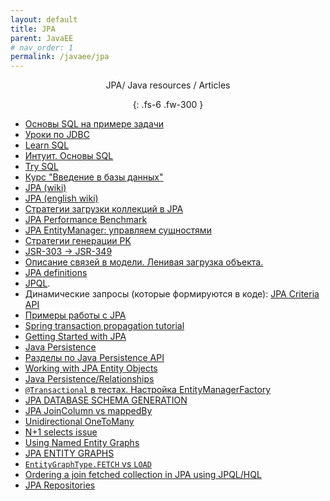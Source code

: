 ```yaml
---
layout: default
title: JPA
parent: JavaEE
# nav_order: 1
permalink: /javaee/jpa
---
```

<div align="center" markdown="1">
JPA/ Java resources / Articles

{: .fs-6 .fw-300 }
</div>

- <a href="https://habrahabr.ru/post/123636/">Основы SQL на примере задачи</a>
-  <a href="https://www.youtube.com/playlist?list=PLIU76b8Cjem5qdMQLXiIwGLTLyUHkTqi2">Уроки по JDBC</a>
-  <a href="https://www.codecademy.com/learn/learn-sql">Learn SQL</a>
-  <a href="http://www.intuit.ru/studies/courses/5/5/info">Интуит. Основы SQL</a>
-  <a href="http://campus.codeschool.com/courses/try-sql/contents">Try SQL</a>
-  <a href="https://stepic.org/course/Введение-в-базы-данных-551">Курс "Введение в базы данных"</a>
 -  <a href="http://ru.wikipedia.org/wiki/Java_Persistence_API">JPA (wiki)</a> 
 - <a href="https://en.wikipedia.org/wiki/Java_Persistence_API">JPA (english wiki)</a>
 - <a href="https://dou.ua/lenta/articles/jpa-fetch-types/">Стратегии загрузки коллекций в JPA</a>
 -  <a href="http://www.jpab.org/All/All/All.html">JPA Performance Benchmark</a>
 - <a href="https://easyjava.ru/data/jpa/jpa-entitymanager-upravlyaem-sushhnostyami/">JPA EntityManager: управляем сущностями</a>
 -  <a href="http://en.wikibooks.org/wiki/Java_Persistence/Identity_and_Sequencing">Стратегии генерации PK</a>
 -  <a href="http://stackoverflow.com/questions/14730329/jpa-2-0-exception-to-use-javax-validation-package-in-jpa-2-0">JSR-303 -> JSR-349</a>
 -  <a href="https://web.archive.org/web/20170514002949/http://java.devcolibri.com:80/post/15">Описание связей в модели. Ленивая загрузка объекта.</a>
 -  <a href="http://docs.jboss.org/hibernate/entitymanager/3.6/reference/en/html/architecture.html#d0e61">JPA definitions</a>
 -  <a href="http://ru.wikipedia.org/wiki/Java_Persistence_Query_Language">JPQL</a>.
 -  Динамические запросы (которые формируются в коде): <a href="http://www.objectdb.com/java/jpa/query/criteria">JPA Criteria API</a>
 - <a href="https://easyjava.ru/tag/jpa/">Примеры работы с JPA</a>
 - <a href="http://www.byteslounge.com/tutorials/spring-transaction-propagation-tutorial">Spring transaction propagation tutorial</a>
 - <a href="https://dzone.com/refcardz/getting-started-with-jpa">Getting Started with JPA</a>
 - <a href="http://en.wikibooks.org/wiki/Java_Persistence">Java Persistence</a>
 - <a href="https://easyjava.ru/category/data/jpa/">Разделы по Java Persistence API</a>
 - <a href="http://www.objectdb.com/java/jpa/persistence/managed#Entity_Object_Life_Cycle">Working with JPA Entity Objects</a>
 - <a href="https://en.wikibooks.org/wiki/Java_Persistence/Relationships">Java Persistence/Relationships</a>
 -  <a href="http://habrahabr.ru/post/232381/">`@Transactional` в тестах. Настройка EntityManagerFactory</a>
 - <a href="http://www.radcortez.com/jpa-database-schema-generation/">JPA DATABASE SCHEMA GENERATION</a>
 -  <a href="http://stackoverflow.com/questions/11938253/jpa-joincolumn-vs-mappedby">JPA JoinColumn vs mappedBy</a>
 -  <a href="https://en.wikibooks.org/wiki/Java_Persistence OneToMany#Unidirectional_OneToMany.2C_No_Inverse_ManyToOne.2C_No_Join_Table_.28JPA_2.x_ONLY.29">Unidirectional OneToMany</a>
 - <a href="http://stackoverflow.com/questions/97197/what-is-the-n1-selects-issue">N+1 selects issue</a>
 - <a href="https://docs.oracle.com/javaee/7/tutorial/persistence-entitygraphs002.htm">Using Named Entity Graphs</a>
 - [JPA ENTITY GRAPHS](http://www.radcortez.com/jpa-entity-graphs/)
 - [`EntityGraphType.FETCH` vs `LOAD`](http://stackoverflow.com/questions/31978011/what-is-the-diffenece-between-fetch-and-load-for-entity-graph-of-jpa)
 - [Ordering a join fetched collection in JPA using JPQL/HQL](http://stackoverflow.com/questions/5903774/ordering-a-join-fetched-collection-in-jpa-using-jpql-hql)
-  <a href="http://docs.spring.io/spring-data/jpa/docs/current/reference/html/#jpa.repositories">JPA Repositories</a>




